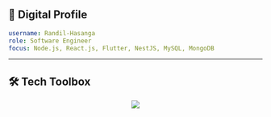 ## 🧬 Digital Profile

```yaml
username: Randil-Hasanga
role: Software Engineer
focus: Node.js, React.js, Flutter, NestJS, MySQL, MongoDB
```

---

## 🛠️ Tech Toolbox

<p align="center">
  <img src="https://skillicons.dev/icons?i=html,css,js,mongodb,expressjs,react,nodejs,nestjs,tailwind,flutter,firebase,vscode,github,postman,mysql" />
</p>
